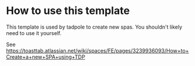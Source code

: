 # How to use this template

This template is used by tadpole to create new spas. You shouldn't likely need to use it yourself.

See https://toasttab.atlassian.net/wiki/spaces/FE/pages/3239936093/How+to+Create+a+new+SPA+using+TDP
